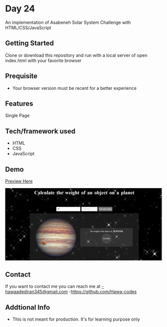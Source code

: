 # Day 24
An implementation of Asabeneh Solar System Challenge with HTML/CSS/JavaScript

## Getting Started
Clone or download this repository and run with a local server of open index.html with your favorite browser

## Prequisite
- Your browser version must be recent for a better experience

## Features
Single Page

## Tech/framework used
- HTML
- CSS
- JavaScript

## Demo
[Preview Here](https://rawcdn.githack.com/Hawa-codes/30daysofJS/refs/heads/main/Day24/index.html)

![screenshot](./img/Screenshot%202025-10-16%20233527.png)

## Contact
If you want to contact me you can reach me at
-hawaadediran345@gmail.com
-https://github.com/Hawa-codes

## Addtional Info
- This is not meant for production. It's for learning purpose only
